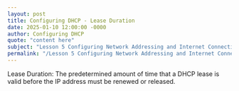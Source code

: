 ```yaml
---
layout: post
title: Configuring DHCP - Lease Duration
date: 2025-01-10 12:00:00 -0000
author: Configuring DHCP
quote: "content here"
subject: "Lesson 5 Configuring Network Addressing and Internet Connections"
permalink: "/Lesson 5 Configuring Network Addressing and Internet Connections/Configuring DHCP/Configuring DHCP - Lease Duration"
---
```


Lease Duration: The predetermined amount of time that a DHCP lease is valid before the IP address must be renewed or released.
